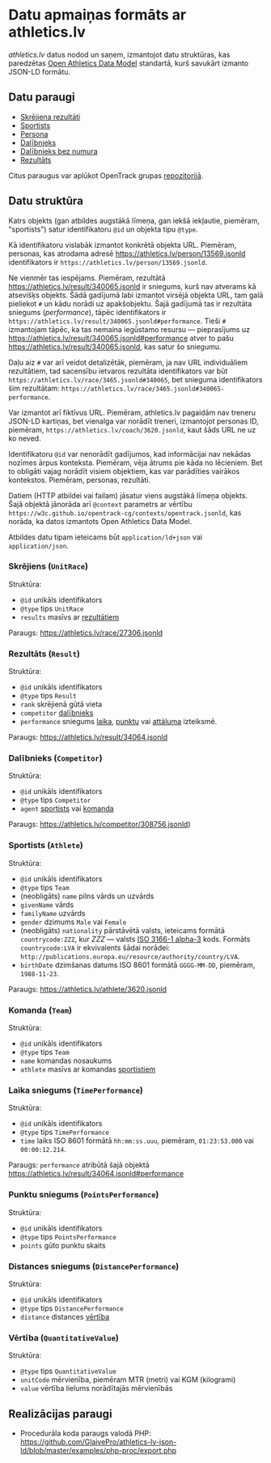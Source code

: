 # Datu apmaiņas formāts ar athletics.lv

*athletics.lv* datus nodod un saņem, izmantojot datu struktūras, kas paredzētas
[Open Athletics Data Model](https://w3c.github.io/opentrack-cg/spec/model/) standartā,
kurš savukārt izmanto JSON-LD formātu.

## Datu paraugi

- [Skrējiena rezultāti](https://athletics.lv/race/27306.jsonld)
- [Sportists](https://athletics.lv/athlete/3620.jsonld)
- [Persona](https://athletics.lv/person/13569.jsonld)
- [Dalībnieks](https://athletics.lv/competitor/308756.jsonld)
- [Dalībnieks bez numura](https://athletics.lv/competitor/54044.jsonld)
- [Rezultāts](https://athletics.lv/result/340065.jsonld)

Citus paraugus var aplūkot OpenTrack grupas [repozitorijā](https://github.com/w3c/opentrack-cg/tree/main/examples).

## Datu struktūra

Katrs objekts (gan atbildes augstākā līmeņa, gan iekšā iekļautie, piemēram, "sportists")
satur identifikatoru `@id` un objekta tipu `@type`.

Kā identifikatoru vislabāk izmantot konkrētā objekta URL. Piemēram, personas, kas atrodama
adresē https://athletics.lv/person/13569.jsonld identifikators ir `https://athletics.lv/person/13569.jsonld`.

Ne vienmēr tas iespējams. Piemēram, rezultātā https://athletics.lv/result/340065.jsonld ir sniegums,
kurš nav atverams kā atsevišķs objekts. Šādā gadījumā labi izmantot virsējā objekta URL, tam galā
pieliekot `#` un kādu norādi uz apakšobjektu. Šajā gadījumā tas ir rezultāta sniegums (*performance*),
tāpēc identifikators ir `https://athletics.lv/result/340065.jsonld#performance`. Tieši `#` izmantojam
tāpēc, ka tas nemaina iegūstamo resursu — pieprasījums uz https://athletics.lv/result/340065.jsonld#performance
atver to pašu https://athletics.lv/result/340065.jsonld, kas satur šo sniegumu.

Daļu aiz `#` var arī veidot detalizētāk, piemēram, ja nav URL individuāliem rezultātiem, tad sacensību
ietvaros rezultāta identifikators var būt `https://athletics.lv/race/3465.jsonld#340065`, bet snieguma
identifikators šim rezultātam: `https://athletics.lv/race/3465.jsonld#340065-performance`.

Var izmantot arī fiktīvus URL. Piemēram, athletics.lv pagaidām nav treneru JSON-LD kartiņas, bet vienalga
var norādīt treneri, izmantojot personas ID, piemēram, `https://athletics.lv/coach/3620.jsonld`, kaut šāds
URL ne uz ko neved.

Identifikatoru `@id` var nenorādīt gadījumos, kad informācijai nav nekādas nozīmes ārpus konteksta.
Piemēram, vēja ātrums pie kāda no lēcieniem. Bet to obligāti vajag norādīt visiem objektiem, kas var 
parādīties vairākos kontekstos. Piemēram, personas, rezultāti.

Datiem (HTTP atbildei vai failam) jāsatur viens augstākā līmeņa objekts. Šajā objektā 
jānorāda arī `@context` parametrs ar vērtību `https://w3c.github.io/opentrack-cg/contexts/opentrack.jsonld`,
kas norāda, ka datos izmantots Open Athletics Data Model.

Atbildes datu tipam ieteicams būt `application/ld+json` vai `application/json`.

### Skrējiens (`UnitRace`)

Struktūra:
- `@id` unikāls identifikators
- `@type` tips `UnitRace`
- `results` masīvs ar [rezultātiem](#rezultāts-result)

Paraugs: https://athletics.lv/race/27306.jsonld

### Rezultāts (`Result`)

Struktūra:
- `@id` unikāls identifikators
- `@type` tips `Result`
- `rank` skrējienā gūtā vieta
- `competitor` [dalībnieks](#dalībnieks-competitor)
- `performance` sniegums [laika](#laika-sniegums-timeperformance), 
[punktu](#punktu-sniegums-pointsperformance) vai [attāluma](#attāluma-sniegums-distanceperformance) izteiksmē.

Paraugs: https://athletics.lv/result/34064.jsonld

### Dalībnieks (`Competitor`)

Struktūra:
- `@id` unikāls identifikators
- `@type` tips `Competitor`
- `agent` [sportists](#sportists-athlete) vai [komanda](#komanda-team)

Paraugs: https://athletics.lv/competitor/308756.jsonld)

### Sportists (`Athlete`)

Struktūra:
- `@id` unikāls identifikators
- `@type` tips `Team`
- (neobligāts) `name` pilns vārds un uzvārds
- `givenName` vārds
- `familyName` uzvārds
- `gender` dzimums `Male` vai `Female`
- (neobligāts) `nationality` pārstāvētā valsts, ieteicams formātā `countrycode:ZZZ`, kur *ZZZ* — valsts [ISO 3166-1 alpha-3](https://en.wikipedia.org/wiki/ISO_3166-1_alpha-3) kods. Formāts `countrycode:LVA` ir ekvivalents šādai norādei: `http://publications.europa.eu/resource/authority/country/LVA`.
- `birthDate` dzimšanas datums ISO 8601 formātā `GGGG-MM-DD`, piemēram, `1988-11-23`.

Paraugs: https://athletics.lv/athlete/3620.jsonld

### Komanda (`Team`)

Struktūra:
- `@id` unikāls identifikators
- `@type` tips `Team`
- `name` komandas nosaukums
- `athlete` masīvs ar komandas [sportistiem](#sportists-athlete)

### Laika sniegums (`TimePerformance`)

Struktūra:
- `@id` unikāls identifikators
- `@type` tips `TimePerformance`
- `time` laiks ISO 8601 formātā `hh:mm:ss.uuu`, piemēram, `01:23:53.000` vai `00:00:12.214`.

Paraugs: `performance` atribūtā šajā objektā https://athletics.lv/result/34064.jsonld#performance

### Punktu sniegums (`PointsPerformance`)

Struktūra:
- `@id` unikāls identifikators
- `@type` tips `PointsPerformance`
- `points` gūto punktu skaits

### Distances sniegums (`DistancePerformance`)

Struktūra:
- `@id` unikāls identifikators
- `@type` tips `DistancePerformance`
- `distance` distances [vērtība](#vērtība-quantitativevalue)

### Vērtība (`QuantitativeValue`)

Struktūra:
- `@type` tips `QuantitativeValue`
- `unitCode` mērvienība, piemēram MTR (metri) vai KGM (kilogrami)
- `value` vērtība lielums norādītajās mērvienībās

## Realizācijas paraugi

- Procedurāla koda paraugs valodā PHP: https://github.com/GlaivePro/athletics-lv-json-ld/blob/master/examples/php-proc/export.php
